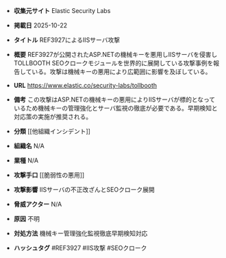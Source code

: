 - **収集元サイト**
Elastic Security Labs

- **掲載日**
2025-10-22

- **タイトル**
REF3927によるIISサーバ攻撃

- **概要**
REF3927が公開されたASP.NETの機械キーを悪用しIISサーバを侵害しTOLLBOOTH SEOクロークモジュールを世界的に展開している攻撃事例を報告している。攻撃は機械キーの悪用により広範囲に影響を及ぼしている。

- **URL**
https://www.elastic.co/security-labs/tollbooth

- **備考**
この攻撃はASP.NETの機械キーの悪用によりIISサーバが標的となっているため機械キーの管理強化とサーバ監視の徹底が必要である。早期検知と対応策の実施が推奨される。

- **分類**
[[他組織インシデント]]

- **組織名**
N/A

- **業種**
N/A

- **攻撃手口**
[[脆弱性の悪用]]

- **攻撃影響**
IISサーバの不正改ざんとSEOクローク展開

- **脅威アクター**
N/A

- **原因**
不明

- **対処方法**
機械キー管理強化監視徹底早期検知対応

- **ハッシュタグ**
#REF3927 #IIS攻撃 #SEOクローク
